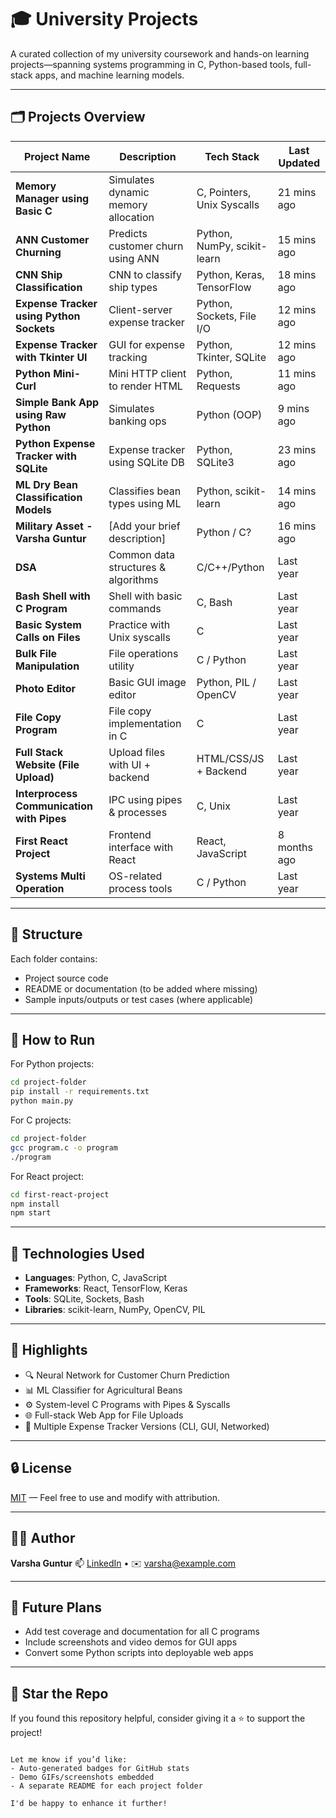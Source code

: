 # 🎓 University Projects

A curated collection of my university coursework and hands-on learning projects—spanning systems programming in C, Python-based tools, full-stack apps, and machine learning models.

---

## 🗂️ Projects Overview

| Project Name | Description | Tech Stack | Last Updated |
|--------------|-------------|------------|--------------|
| **Memory Manager using Basic C** | Simulates dynamic memory allocation | C, Pointers, Unix Syscalls | 21 mins ago |
| **ANN Customer Churning** | Predicts customer churn using ANN | Python, NumPy, scikit-learn | 15 mins ago |
| **CNN Ship Classification** | CNN to classify ship types | Python, Keras, TensorFlow | 18 mins ago |
| **Expense Tracker using Python Sockets** | Client-server expense tracker | Python, Sockets, File I/O | 12 mins ago |
| **Expense Tracker with Tkinter UI** | GUI for expense tracking | Python, Tkinter, SQLite | 12 mins ago |
| **Python Mini-Curl** | Mini HTTP client to render HTML | Python, Requests | 11 mins ago |
| **Simple Bank App using Raw Python** | Simulates banking ops | Python (OOP) | 9 mins ago |
| **Python Expense Tracker with SQLite** | Expense tracker using SQLite DB | Python, SQLite3 | 23 mins ago |
| **ML Dry Bean Classification Models** | Classifies bean types using ML | Python, scikit-learn | 14 mins ago |
| **Military Asset - Varsha Guntur** | [Add your brief description] | Python / C? | 16 mins ago |
| **DSA** | Common data structures & algorithms | C/C++/Python | Last year |
| **Bash Shell with C Program** | Shell with basic commands | C, Bash | Last year |
| **Basic System Calls on Files** | Practice with Unix syscalls | C | Last year |
| **Bulk File Manipulation** | File operations utility | C / Python | Last year |
| **Photo Editor** | Basic GUI image editor | Python, PIL / OpenCV | Last year |
| **File Copy Program** | File copy implementation in C | C | Last year |
| **Full Stack Website (File Upload)** | Upload files with UI + backend | HTML/CSS/JS + Backend | Last year |
| **Interprocess Communication with Pipes** | IPC using pipes & processes | C, Unix | Last year |
| **First React Project** | Frontend interface with React | React, JavaScript | 8 months ago |
| **Systems Multi Operation** | OS-related process tools | C / Python | Last year |

---

## 📁 Structure

Each folder contains:
- Project source code
- README or documentation (to be added where missing)
- Sample inputs/outputs or test cases (where applicable)

---

## 🔧 How to Run

For Python projects:

```bash
cd project-folder
pip install -r requirements.txt
python main.py
````

For C projects:

```bash
cd project-folder
gcc program.c -o program
./program
```

For React project:

```bash
cd first-react-project
npm install
npm start
```

---

## 📌 Technologies Used

* **Languages**: Python, C, JavaScript
* **Frameworks**: React, TensorFlow, Keras
* **Tools**: SQLite, Sockets, Bash
* **Libraries**: scikit-learn, NumPy, OpenCV, PIL

---

## 🚀 Highlights

* 🔍 Neural Network for Customer Churn Prediction
* 📊 ML Classifier for Agricultural Beans
* ⚙️ System-level C Programs with Pipes & Syscalls
* 🌐 Full-stack Web App for File Uploads
* 💸 Multiple Expense Tracker Versions (CLI, GUI, Networked)

---

## 🔒 License

[MIT](LICENSE) — Feel free to use and modify with attribution.

---

## 🙋‍♀️ Author

**Varsha Guntur**
📫 [LinkedIn](https://www.linkedin.com/in/varsha-guntur/) • ✉️ [varsha@example.com](mailto:varsha@example.com)

---

## 🧠 Future Plans

* Add test coverage and documentation for all C programs
* Include screenshots and video demos for GUI apps
* Convert some Python scripts into deployable web apps

---

## 🌟 Star the Repo

If you found this repository helpful, consider giving it a ⭐️ to support the project!

```

Let me know if you’d like:
- Auto-generated badges for GitHub stats
- Demo GIFs/screenshots embedded
- A separate README for each project folder

I'd be happy to enhance it further!
```

